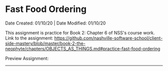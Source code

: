 # Fast Food Ordering

Date Created: 01/10/20 | Date Modified: 01/10/20

This assignment is practice for Book 2: Chapter 6 of NSS's course work. Link to the assignment: https://github.com/nashville-software-school/client-side-mastery/blob/master/book-2-the-neophyte/chapters/OBJECTS_AS_THINGS.md#practice-fast-food-ordering

Preview Assignment: 
***

